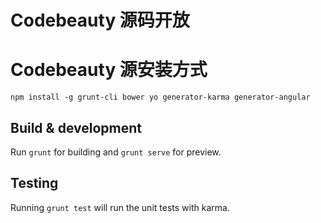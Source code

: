 # Codebeauty 源码开放

# Codebeauty 源安装方式

  ```
  npm install -g grunt-cli bower yo generator-karma generator-angular
  ```

## Build & development

Run `grunt` for building and `grunt serve` for preview.

## Testing

Running `grunt test` will run the unit tests with karma.

